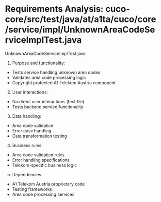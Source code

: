 # Requirements Analysis: cuco-core/src/test/java/at/a1ta/cuco/core/service/impl/UnknownAreaCodeServiceImplTest.java

UnknownAreaCodeServiceImplTest.java
1. Purpose and functionality:
- Tests service handling unknown area codes
- Validates area code processing logic
- Copyright protected A1 Telekom Austria component

2. User interactions:
- No direct user interactions (test file)
- Tests backend service functionality

3. Data handling:
- Area code validation
- Error case handling
- Data transformation testing

4. Business rules:
- Area code validation rules
- Error handling specifications
- Telekom-specific business logic

5. Dependencies:
- A1 Telekom Austria proprietary code
- Testing frameworks
- Area code processing services